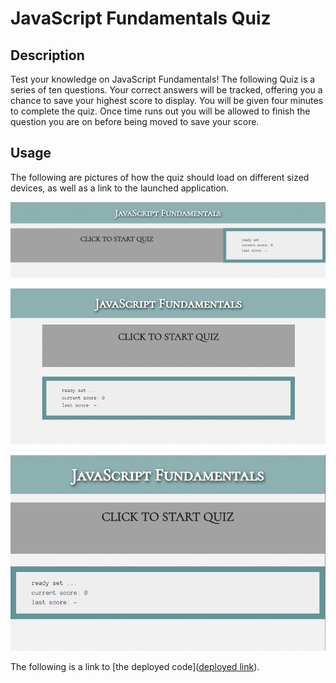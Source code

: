 # JavaScript Fundamentals Quiz

## Description
Test your knowledge on JavaScript Fundamentals! The following Quiz is a series of ten questions. Your correct answers will be tracked, offering you a chance to save your highest score to display. You will be given four minutes to complete the quiz. Once time runs out you will be allowed to finish the question you are on before being moved to save your score.

## Usage
The following are pictures of how the quiz should load on different sized devices, as well as a link to the launched application.

![This is a screenshot image](./assets/images/desktop%20screenshot.png)

![This is a screenshot image](./assets/images/mid%20device%20screenshot.png)

![This is a screenshot image](./assets/images/small%20device%20screenshot.png)

The following is a link to [the deployed code]([deployed link](https://jessalane.github.io/JavaScript-Fundamentals-Quiz/)).
